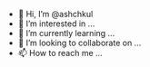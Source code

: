 - 👋 Hi, I’m @ashchkul
- 👀 I’m interested in ...
- 🌱 I’m currently learning ...
- 💞️ I’m looking to collaborate on ...
- 📫 How to reach me ...

<!---
ashchkul/ashchkul is a ✨ special ✨ repository because its `README.md` (this file) appears on your GitHub profile.
You can click the Preview link to take a look at your changes.
--->
